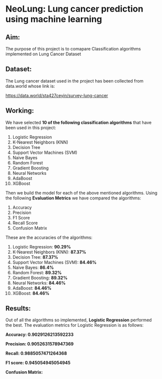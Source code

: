 # NeoLung: Lung cancer prediction using machine learning

## Aim:

The purpose of this project is to comapare Classification algorithms implemented on Lung Cancer Dataset

## Dataset:

The Lung cancer dataset used in the project has been collected from data.world whose link is:

https://data.world/sta427ceyin/survey-lung-cancer

## Working:

We have selected **10 of the following classification algorithms** that have been used in this project:
1. Logistic Regression
2. K-Nearest Neighbors (KNN)
3. Decision Tree
4. Support Vector Machines (SVM)
5. Naive Bayes
6. Random Forest
7. Gradient Boosting
8. Neural Networks
9. AdaBoost
10. XGBoost

Then we build the model for each of the above mentioned algorithms. Using the following **Evaluation Metrics** we have compared the algorithms:
1. Accuracy
2. Precision
3. F1 Score
4. Recall Score
5. Confusion Matrix

These are the accuracies of the algorithms:
1. Logistic Regression: **90.29%**
2. K-Nearest Neighbors (KNN): **87.37%**
3. Decision Tree: **87.37%**
4. Support Vector Machines (SVM): **84.46%**
5. Naive Bayes: **86.4%**
6. Random Forest: **89.32%**
7. Gradient Boosting: **89.32%**
8. Neural Networks: **84.46%**
9. AdaBoost: **84.46%**
10. XGBoost: **84.46%**

## Results:

Out of all the algorithms so implemented, **Logistic Regression** performed the best. The evaluation metrics for Logistic Regression is as follows:

**Accuracy: 0.9029126213592233**

**Precision: 0.9052631578947369**

**Recall: 0.9885057471264368**

**F1 score: 0.945054945054945**

**Confusion Matrix:**
